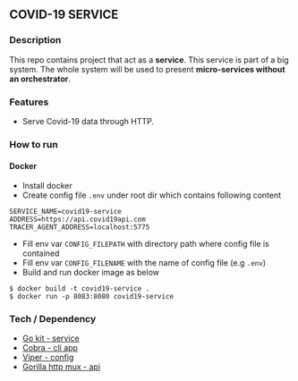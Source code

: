 ## COVID-19 SERVICE

### Description
This repo contains project that act as a **service**.
This service is part of a big system. 
The whole system will be used to present **micro-services without an orchestrator**.

### Features
- Serve Covid-19 data through HTTP.

### How to run
#### Docker
- Install docker
- Create config file `.env` under root dir which contains following content
```
SERVICE_NAME=covid19-service
ADDRESS=https://api.covid19api.com
TRACER_AGENT_ADDRESS=localhost:5775
```
- Fill env var `CONFIG_FILEPATH` with directory path where config file is contained
- Fill env var `CONFIG_FILENAME` with the name of config file (e.g `.env`)
- Build and run docker image as below
```shell script
$ docker build -t covid19-service .
$ docker run -p 8083:8080 covid19-service
```

### Tech / Dependency
- [Go kit - service](https://github.com/go-kit/kit)
- [Cobra - cli app](https://github.com/spf13/cobra)
- [Viper - config](https://github.com/spf13/viper)
- [Gorilla http mux - api](https://github.com/gorilla/mux)
